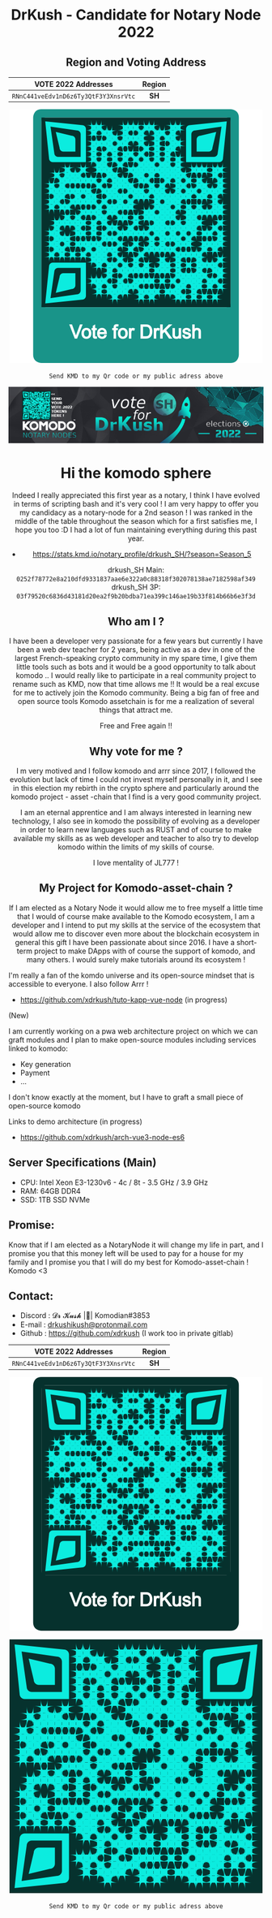<div align="center">

# DrKush - Candidate for Notary Node 2022

## Region and Voting Address

| VOTE 2022 Addresses                  | Region |
| :-----------------------------------: | :----: |
| `RNnC441veEdv1nD6z6Ty3QtF3Y3XnsrVtc` | **SH** |

![DrKush Address QR](./VoteForDrKush2022light.png)

``` 
Send KMD to my Qr code or my public adress above
```

![DrKush Address QR](./banner-komodo-election-drkush-2022.jpg)

# Hi the komodo sphere

Indeed I really appreciated this first year as a notary, I think I have evolved in terms of scripting bash and it's very cool !
I am very happy to offer you my candidacy as a notary-node for a 2nd season !
I was ranked in the middle of the table throughout the season which for a first satisfies me, I hope you too :D
I had a lot of fun maintaining everything during this past year.

- https://stats.kmd.io/notary_profile/drkush_SH/?season=Season_5

drkush_SH Main: `0252f78772e8a210dfd9331837aae6e322a0c88318f302078138ae7182598af349`<br>
drkush_SH 3P: `03f79520c6836d43181d20ea2f9b20bdba71ea399c146ae19b33f814b66b6e3f3d`<br>

## Who am I ?

I have been a developer very passionate for a few years but currently I have been a web dev teacher for 2 years, being active as a dev in one of the largest French-speaking crypto community in my spare time, I give them little tools such as bots and it would be a good opportunity to talk about komodo ..
I would really like to participate in a real community project to rename such as KMD, now that time allows me !! It would be a real excuse for me to actively join the Komodo community.
Being a big fan of free and open source tools Komodo assetchain is for me a realization of several things that attract me.

Free and Free again !!

## Why vote for me ?

I m very motived and I follow komodo and arrr since 2017, I followed the evolution but lack of time I could not invest myself personally in it, and I see in this election my rebirth in the crypto sphere and particularly around the komodo project - asset -chain that I find is a very good community project.

I am an eternal apprentice and I am always interested in learning new technology, I also see in komodo the possibility of evolving as a developer in order to learn new languages such as RUST and of course to make available my skills as as web developer and teacher to also try to develop komodo within the limits of my skills of course.

I love mentality of JL777 !

## My Project for Komodo-asset-chain ?

If I am elected as a Notary Node it would allow me to free myself a little time that I would of course make available to the Komodo ecosystem, I am a developer and I intend to put my skills at the service of the ecosystem that would allow me to discover even more about the blockchain ecosystem in general this gift I have been passionate about since 2016. I have a short-term project to make DApps with of course the support of komodo, and many others. I would surely make tutorials around its ecosystem !

</div>
<div align = 'left'>

I'm really a fan of the komdo universe and its open-source mindset that is accessible to everyone. I also follow Arrr !

  - https://github.com/xdrkush/tuto-kapp-vue-node (in progress)

(New)

I am currently working on a pwa web architecture project on which we can graft modules and I plan to make open-source modules including services linked to komodo:
   - Key generation
   - Payment
   - ...

I don't know exactly at the moment, but I have to graft a small piece of open-source komodo

Links to demo architecture (in progress)
  - https://github.com/xdrkush/arch-vue3-node-es6

## Server Specifications (Main)
- CPU: Intel Xeon E3-1230v6 - 4c / 8t - 3.5 GHz / 3.9 GHz
- RAM: 64GB DDR4
- SSD: 1TB SSD NVMe

## Promise:

Know that if I am elected as a NotaryNode it will change my life in part, and I promise you that this money left will be used to pay for a house for my family and I promise you that I will do my best for Komodo-asset-chain ! Komodo <3

## Contact:

  - Discord : 𝓓𝓻 𝓚𝓾𝓼𝓱 |🦄| Komodian#3853
  - E-mail  : drkushikush@protonmail.com
  - Github  : https://github.com/xdrkush (I work too in private gitlab)
  
</div>

<div align='center'>

| VOTE 2022 Addresses                  | Region |
| :-----------------------------------: | :----: |
| `RNnC441veEdv1nD6z6Ty3QtF3Y3XnsrVtc` | **SH** |


![DrKush Address QR](./VoteForDrKush2022dark.png)

![DrKush Address QR](./QR-vote-drkush-2022.png)

``` 
Send KMD to my Qr code or my public adress above
```

</div>

